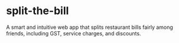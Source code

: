 # split-the-bill
A smart and intuitive web app that splits restaurant bills fairly among friends, including GST, service charges, and discounts.
